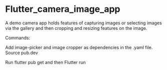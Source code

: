 # Flutter_camera_image_app
A demo camera app holds features of capturing images or selecting images via the gallery and then cropping and resizing features on the image.

Commands:

Add image-picker and image cropper as dependencies in the .yaml file.
Source pub.dev

Run flutter pub get and then Flutter run
